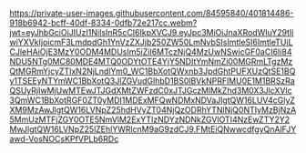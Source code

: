 https://private-user-images.githubusercontent.com/84595840/401814486-918b6942-bcff-40df-8334-0dfb72e217cc.webm?jwt=eyJhbGciOiJIUzI1NiIsInR5cCI6IkpXVCJ9.eyJpc3MiOiJnaXRodWIuY29tIiwiYXVkIjoicmF3LmdpdGh1YnVzZXJjb250ZW50LmNvbSIsImtleSI6ImtleTUiLCJleHAiOjE3MzY0ODM4MDUsIm5iZiI6MTczNjQ4MzUwNSwicGF0aCI6Ii84NDU5NTg0MC80MDE4MTQ0ODYtOTE4YjY5NDItYmNmZi00MGRmLTgzMzQtMGRmYjcyZTIxN2NjLndlYm0_WC1BbXotQWxnb3JpdGhtPUFXUzQtSE1BQy1TSEEyNTYmWC1BbXotQ3JlZGVudGlhbD1BS0lBVkNPRFlMU0E1M1BRSzRaQSUyRjIwMjUwMTEwJTJGdXMtZWFzdC0xJTJGczMlMkZhd3M0X3JlcXVlc3QmWC1BbXotRGF0ZT0yMDI1MDExMFQwNDMxNDVaJlgtQW16LUV4cGlyZXM9MzAwJlgtQW16LVNpZ25hdHVyZT04NjQzODRhYTNlNjQ0NTIyMzBjNzA5MmUzMTFjZGY0OTE5NmVlM2ExYTIzNDYzNDNkZGVlOTI4NzEwZTY2Y2MwJlgtQW16LVNpZ25lZEhlYWRlcnM9aG9zdCJ9.FMtEiQNwwcdfgyQnAlFJYawd-VosNOCsKPfVPLb6RDc
